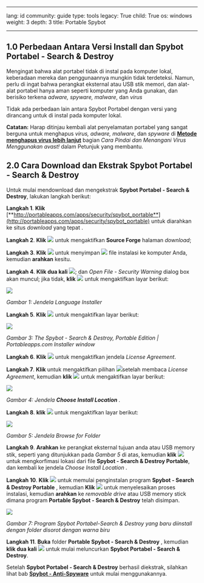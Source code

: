 

---

lang: id
community: guide
type: tools
legacy: True
child: True
os: windows
weight: 3
depth: 3
title: Portable Spybot

---

## 1.0 Perbedaan Antara Versi Install dan Spybot Portabel - Search & Destroy ##

Mengingat bahwa alat portabel tidak di instal pada komputer lokal, keberadaan mereka dan penggunaannya mungkin tidak terdeteksi. Namun, perlu di ingat bahwa perangkat eksternal atau USB stik memori, dan alat-alat portabel hanya aman seperti komputer yang Anda gunakan, dan berisiko terkena *adware, spyware, malware*, dan *virus*

Tidak ada perbedaan lain antara Spybot Portabel dengan versi yang dirancang untuk di instal pada komputer lokal.

**Catatan:** Harap ditinjau kembali alat penyelamatan portabel yang sangat berguna untuk menghapus *virus, adware, malware*, dan *spyware* di [**Metode menghapus virus lebih lanjut**](/id/avast_menghadapivirus#4.9) bagian *Cara Pindai dan Menangani Virus Menggunakan avast!* dalam Petunjuk yang membantu.

## 2.0 Cara Download dan Ekstrak Spybot Portabel - Search & Destroy ##

Untuk mulai mendownload dan mengekstrak **Spybot Portabel - Search & Destroy**, lakukan langkah berikut:

**Langkah 1**. **Klik** [**http://portableapps.com/apps/security/spybot_portable**](http://portableapps.com/apps/security/spybot_portable) untuk diarahkan ke situs *download* yang tepat .

**Langkah 2**. **Klik** ![](/sbox/screen/spybotportable-en/01.png) untuk mengaktifkan **Source Forge** halaman *download*;

**Langkah 3**. **Klik** ![](/sbox/screen/spybotportable-en/03.png) untuk menyimpan ![](/sbox/screen/spybotportable-en/04.png) file instalasi ke komputer Anda, kemudian **arahkan** kesitu.

**Langkah 4**. **Klik dua kali** ![](/sbox/screen/spybotportable-en/04.png); dan *Open File - Security Warning* dialog box akan muncul; jika tidak, **klik** ![](/sbox/screen/spybotportable-en/05.png) untuk mengaktifkan layar berikut: 

![](/sbox/screen/spybotportable-en/06.png)

*Gambar 1: Jendela Language Installer*

**Langkah 5**. **Klik** ![](/sbox/screen/spybotportable-en/07.png) untuk mengaktifkan layar berikut:

![](/sbox/screen/spybotportable-en/08.png)

*Gambar 3: The Spybot - Search & Destroy, Portable Edition | Portableapps.com Installer window*

**Langkah 6**. **Klik** ![](/sbox/screen/spybotportable-en/09.png) untuk mengaktifkan jendela *License Agreement*. 

**Langkah 7**. **Klik** untuk mengaktifkan pilihan ![](/sbox/screen/spybotportable-en/10.png)setelah membaca *License Agreement*, kemudian **klik** ![](/sbox/screen/spybotportable-en/09.png) untuk mengaktifkan layar berikut:  

![](/sbox/screen/spybotportable-en/11.png)

*Gambar 4: Jendela **Choose Install Location** .*

**Langkah 8**. **klik** ![](/sbox/screen/spybotportable-en/12.png) untuk mengaktifkan layar berikut:

![](/sbox/screen/spybotportable-en/13.png)

*Gambar 5: Jendela Browse for Folder*

**Langkah 9**. **Arahkan** ke perangkat eksternal tujuan anda atau USB memory stik, seperti yang ditunjukkan pada *Gambar 5* di atas, kemudian **klik** ![](/sbox/screen/spybotportable-en/14.png) untuk mengkorfimasi lokasi dari file **Spybot - Search & Destroy Portable**, dan kembali ke jendela *Choose Install Location* .

**Langkah 10**. **Klik** ![](/sbox/screen/spybotportable-en/15.png) untuk memulai penginstalan program **Spybot - Search & Destroy Portable** , kemudian
**Klik** ![](/sbox/screen/spybotportable-en/17.png) untuk menyelesaikan proses instalasi, kemudian **arahkan** ke *removable drive* atau USB memory stick dimana program **Portable Spybot - Search & Destroy** telah disimpan.

![](/sbox/screen/spybotportable-en/18.png)

*Gambar 7: Program Spybot Portabel-Search & Destroy yang baru diinstall dengan folder disorot dengan warna biru*

**Langkah 11**. **Buka** folder **Portable Spybot - Search & Destroy** , kemudian **klik dua kali** ![](/sbox/screen/spybotportable-en/19.png) untuk mulai meluncurkan **Spybot Portabel - Search & Destroy**.

Setelah **Spybot Portabel - Search & Destroy** berhasil diekstrak, silahkan lihat bab [**Spybot - Anti-Spyware**](/id/spybot) untuk mulai menggunakannya.

